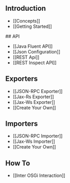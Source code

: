 ## Introduction
* [[Concepts]]
* [[Getting Started]]

## API
* [[Java Fluent API]]
* [[Json Configuration]]
* [[REST Api]]
* [[REST Inspect API]]

## Exporters
* [[JSON-RPC Exporter]]
* [[Jax-Rs Exporter]]
* [[Jax-Ws Exporter]]
* [[Create Your Own]]

## Importers

* [[JSON-RPC Importer]]
* [[Jax-Ws Importer]]
* [[Create Your Own]]

## How To 
* [[Inter OSGi Interaction]]
